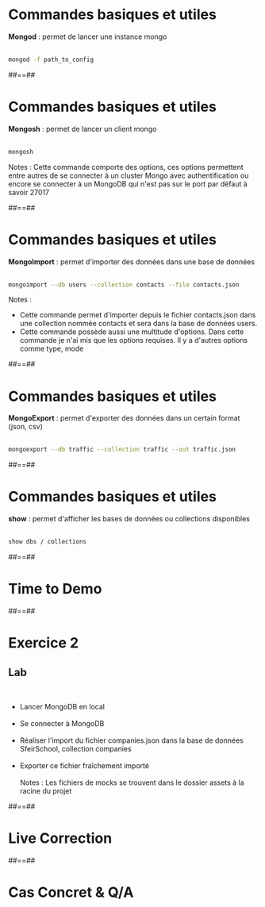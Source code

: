 <!-- .slide: class="with-code inconsolata" -->
# Commandes basiques et utiles

<b>Mongod</b> : permet de lancer une instance mongo
<br/><br/>

```bash
mongod -f path_to_config
```
<!-- .element: class="big-code" -->

##==##

<!-- .slide: class="with-code inconsolata" -->
# Commandes basiques et utiles
<b>Mongosh</b> : permet de lancer un client mongo
<br/><br/>

```bash
mongosh
```
<!-- .element: class="big-code" -->
Notes :
Cette commande comporte des options, ces options permettent entre autres de se connecter à un cluster Mongo avec authentification
ou encore se connecter à un MongoDB qui n'est pas sur le port par défaut à savoir 27017

##==##

<!-- .slide: class="with-code inconsolata" -->
# Commandes basiques et utiles

<b>MongoImport</b> : permet d'importer des données dans une base de données
<br/><br/>

```bash
mongoimport --db users --collection contacts --file contacts.json
```
<!-- .element: class="big-code" -->
Notes :
- Cette commande permet d'importer depuis le fichier contacts.json dans une collection nommée contacts et sera dans la base de données users.
- Cette commande possède aussi une multitude d'options. Dans cette commande je n'ai mis que les options requises. Il y a d'autres options comme type, mode

##==##

<!-- .slide: class="with-code inconsolata"-->
# Commandes basiques et utiles

<b>MongoExport</b> : permet d'exporter des données dans un certain format (json, csv)
<br/><br/>

```bash
mongoexport --db traffic --collection traffic --out traffic.json
```
<!-- .element: class="big-code" -->

##==##

<!-- .slide: class="with-code inconsolata" -->
# Commandes basiques et utiles
<b>show</b> : permet d'afficher les bases de données ou collections disponibles
<br/><br/>

```bash
show dbs / collections
```
<!-- .element: class="big-code" -->

##==##

<!-- .slide: class="transition-bg-sfeir-2 blue"-->
# Time to Demo

##==##

<!-- .slide: class="exercice"-->
# Exercice 2
## Lab
<br>

- Lancer MongoDB en local<br><br>
- Se connecter à MongoDB<br><br>
- Réaliser l'import du fichier companies.json dans la base de données SfeirSchool, collection companies<br><br>
- Exporter ce fichier fraîchement importé<br><br>
Notes : Les fichiers de mocks se trouvent dans le dossier assets à la racine du projet

##==##

<!-- .slide: class="transition-bg-sfeir-3 blue"-->
# Live Correction

##==##

<!-- .slide: class="transition-bg-sfeir-2 blue"-->
# Cas Concret & Q/A
